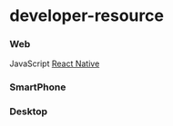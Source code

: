 # developer-resource

### Web 

JavaScript
[React Native](https://www.youtube.com/c/BenAwad97/playlists)

### SmartPhone

### Desktop
